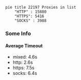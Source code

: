 
```mermaid
pie title 22197 Proxies in list
    "HTTP" : 15880
    "HTTPS": 5416
    "SOCKS" : 3988
```

### Some Info
#### Average Timeout

- mixed: 4.6s
- http: 2.6s
- https: 7.5s
- socks: 6.4s